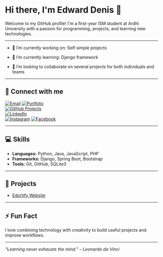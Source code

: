 # Hi there, I'm Edward Denis 👋

Welcome to my GitHub profile! I'm a first-year ISM student at Ardhi University with a passion for programming, projects, and learning new technologies.  

---
- 🔭 I’m currently working on:
   Self simple projects

- 🌱 I’m currently learning:
   Django framework
  
- 👯 I’m looking to collaborate on several projects for both individuals and teams

---
## 🔗 Connect with me
[![Email](https://img.shields.io/badge/Email-D14836?style=for-the-badge&logo=gmail)](edorward.21@gmail.com)
[![Portfolio](https://img.shields.io/badge/Portfolio-0078D7?style=for-the-badge&logo=website)](https://github.com/edortie03)  
[![GitHub Projects](https://img.shields.io/badge/Projects-181717?style=for-the-badge&logo=github)](https://github.com/edortie03)  
[![LinkedIn](https://img.shields.io/badge/LinkedIn-0A66C2?style=for-the-badge&logo=linkedin)](https://www.linkedin.com/in/edward-edward-aa2981358/)  
[![Instagram](https://img.shields.io/badge/Instagram-@edortie_03-E4405F?style=for-the-badge&logo=instagram&logoColor=white)](https://instagram.com/edor_tie03) 
[![Facebook](https://img.shields.io/badge/Facebook-edortie03-1877F2?style=for-the-badge&logo=facebook&logoColor=white)](https://facebook.com/EdwardEdward)


---

## 💻 Skills

- **Languages:** Python, Java, JavaScript, PHP  
- **Frameworks:** Django, Spring Boot, Bootstrap  
- **Tools:** Git, GitHub, SQLite3  

---

## 📂 Projects
- [Edortify Website](https://github.com/edortie03/Ecommerce)  

---

## ⚡ Fun Fact

I love combining technology with creativity to build useful projects and improve workflows.  

---

*“Learning never exhausts the mind.” – Leonardo da Vinci*

